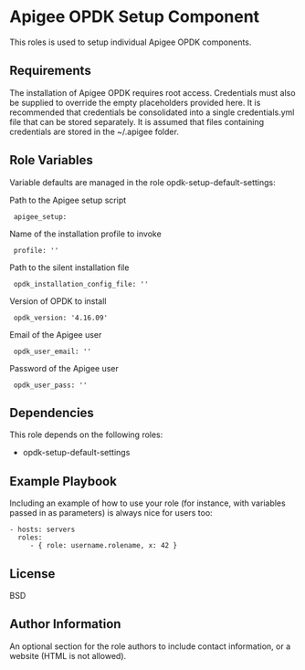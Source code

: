 Apigee OPDK Setup Component
=========

This roles is used to setup individual Apigee OPDK components. 

Requirements
------------

The installation of Apigee OPDK requires root access. Credentials must also be supplied to override the empty placeholders
provided here. It is recommended that credentials be consolidated into a single credentials.yml file that can be stored 
separately. It is assumed that files containing credentials are stored in the ~/.apigee folder. 

Role Variables
--------------

Variable defaults are managed in the role opdk-setup-default-settings:

Path to the Apigee setup script

     apigee_setup: 
     
Name of the installation profile to invoke

     profile: '' 
     
Path to the silent installation file
     
     opdk_installation_config_file: ''
     
Version of OPDK to install
     
     opdk_version: '4.16.09'
     
Email of the Apigee user
     
     opdk_user_email: ''
     
Password of the Apigee user
     
     opdk_user_pass: ''
     
     

Dependencies
------------

This role depends on the following roles:

* opdk-setup-default-settings


Example Playbook
----------------

Including an example of how to use your role (for instance, with variables passed in as parameters) is always nice for users too:

    - hosts: servers
      roles:
         - { role: username.rolename, x: 42 }

License
-------

BSD

Author Information
------------------

An optional section for the role authors to include contact information, or a website (HTML is not allowed).
